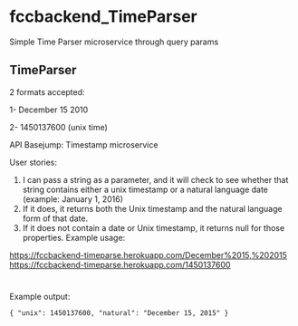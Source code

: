 # fccbackend_TimeParser
Simple Time Parser microservice through query params

## TimeParser

2 formats accepted:

1- December 15 2010

2- 1450137600 (unix time)

API Basejump: Timestamp microservice

User stories:
1) I can pass a string as a parameter, and it will check to see whether that string contains either a unix timestamp or a natural language date (example: January 1, 2016)
2) If it does, it returns both the Unix timestamp and the natural language form of that date.
3) If it does not contain a date or Unix timestamp, it returns null for those properties.
Example usage:

https://fccbackend-timeparse.herokuapp.com/December%2015,%202015
https://fccbackend-timeparse.herokuapp.com/1450137600
# 

Example output:

`{ "unix": 1450137600, "natural": "December 15, 2015" }`
